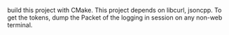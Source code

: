 build this project with CMake.
This project depends on libcurl, jsoncpp.
To get the tokens, dump the Packet of the logging in session on any non-web terminal.